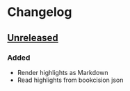 # Changelog

## [Unreleased]

### Added

- Render highlights as Markdown
- Read highlights from bookcision json

[Unreleased]: https://github.com/dimasmith/highlights/compare/0ac21eb24c38aded4528eb4401b3e0587173027b...HEAD